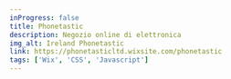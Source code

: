 ```yaml
---
inProgress: false
title: Phonetastic
description: Negozio online di elettronica
img_alt: Ireland Phonetastic
link: https://phonetasticltd.wixsite.com/phonetastic
tags: ['Wix', 'CSS', 'Javascript']
---
```

